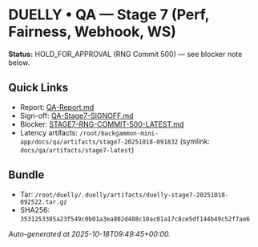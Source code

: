 # DUELLY • QA — Stage 7 (Perf, Fairness, Webhook, WS)

**Status:** HOLD_FOR_APPROVAL (RNG Commit 500) — see blocker note below.

## Quick Links
- Report: [QA-Report.md](./QA-Report.md)
- Sign-off: [QA-Stage7-SIGNOFF.md](./QA-Stage7-SIGNOFF.md)
- Blocker: [STAGE7-RNG-COMMIT-500-LATEST.md](./blockers/STAGE7-RNG-COMMIT-500-LATEST.md)
- Latency artifacts: `/root/backgammon-mini-app/docs/qa/artifacts/stage7-20251018-091832` (symlink: `docs/qa/artifacts/stage7-latest`)

## Bundle
- Tar: `/root/duelly/.duelly/artifacts/duelly-stage7-20251018-092522.tar.gz`
- SHA256: `3531253385a23f549c0b01a3ea802d408c10ac01a17c8ce5df144b49c52f7ae6`

*Auto-generated at 2025-10-18T09:49:45+00:00.*

